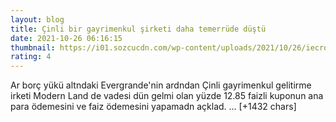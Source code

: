 ```yaml
--- 
layout: blog
title: Çinli bir gayrimenkul şirketi daha temerrüde düştü
date: 2021-10-26 06:16:15
thumbnail: https://i01.sozcucdn.com/wp-content/uploads/2021/10/26/iecrop/shutterstock_1339962440_16_9_1635228888-670x371.jpg
rating: 4
---
```

Ar borç yükü altndaki Evergrande'nin ardndan Çinli gayrimenkul gelitirme irketi Modern Land de vadesi dün gelmi olan yüzde 12.85 faizli kuponun ana para ödemesini ve faiz ödemesini yapamadn açklad.
… [+1432 chars]